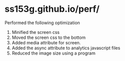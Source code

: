 ss153g.github.io/perf/
======================

Performed the following optimization
1. Minified the screen css
2. Moved the screen css to the bottom
3. Added media attribute for screen.
4. Added the async attribute to analytics javascript files
5. Reduced the image size using a program
